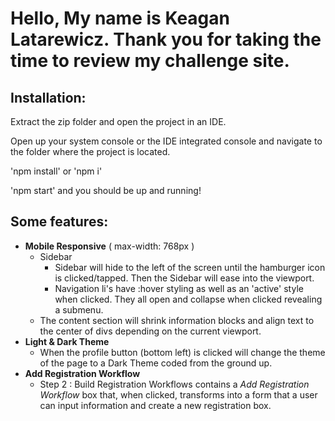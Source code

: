 # Hello, My name is Keagan Latarewicz. Thank you for taking the time to review my challenge site. #

## Installation: ##

Extract the zip folder and open the project in an IDE. 

Open up your system console or the IDE integrated console and navigate to the folder where the project is located. 

'npm install' or 'npm i'

'npm start' and you should be up and running!

## Some features: ##

* **Mobile Responsive** ( max-width: 768px )
  * Sidebar 
    * Sidebar will hide to the left of the screen until the hamburger icon is clicked/tapped. Then the Sidebar will ease into the viewport.
    * Navigation li's have :hover styling as well as an 'active' style when clicked. They all open and collapse when clicked revealing a submenu.
  * The content section will shrink information blocks and align text to the center of divs depending on the current viewport.
* **Light & Dark Theme**
  * When the profile button (bottom left) is clicked will change the theme of the page to a Dark Theme coded from the ground up.
* **Add Registration Workflow**
  * Step 2 : Build Registration Workflows contains a *Add Registration Workflow* box that, when clicked, transforms into a form that a user can input information and create a new registration box. 
